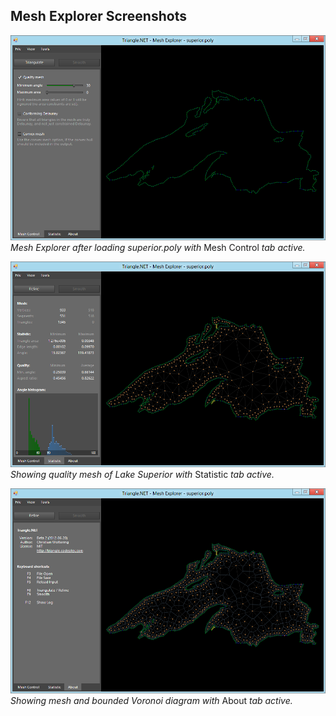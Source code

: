 ## Mesh Explorer Screenshots

![](Screenshots_shot-1.png)
_Mesh Explorer after loading superior.poly with_ Mesh Control _tab active._


![](Screenshots_shot-2.png)
_Showing quality mesh of Lake Superior  with_ Statistic _tab active._


![](Screenshots_shot-3.png)
_Showing mesh and bounded Voronoi diagram with_ About _tab active._

